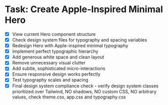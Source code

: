 # Task: Create Apple-Inspired Minimal Hero

- [x] View current Hero component structure
- [x] Check design system files for typography and spacing variables
- [x] Redesign Hero with Apple-inspired minimal typography
- [x] Implement perfect typographic hierarchy
- [x] Add generous white space and clean layout
- [x] Remove unnecessary visual clutter
- [x] Add subtle, sophisticated micro-interactions
- [x] Ensure responsive design works perfectly
- [x] Test typography scales and spacing
- [x] Final design system compliance check - verify design system classes prioritized over Tailwind, NO shadows, NO custom CSS, NO arbitrary values, check theme.css, app.css and typography.css
